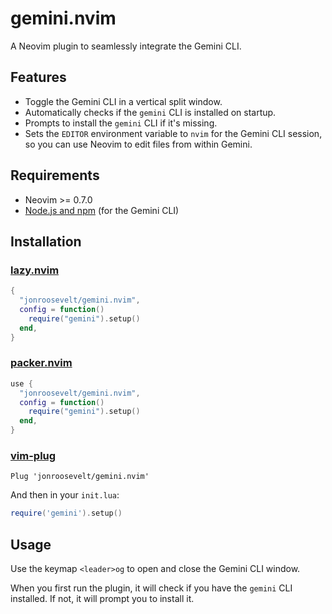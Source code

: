 # gemini.nvim

A Neovim plugin to seamlessly integrate the Gemini CLI.

## Features

- Toggle the Gemini CLI in a vertical split window.
- Automatically checks if the `gemini` CLI is installed on startup.
- Prompts to install the `gemini` CLI if it's missing.
- Sets the `EDITOR` environment variable to `nvim` for the Gemini CLI session, so you can use Neovim to edit files from within Gemini.

## Requirements

- Neovim >= 0.7.0
- [Node.js and npm](https://nodejs.org/) (for the Gemini CLI)

## Installation

### [lazy.nvim](https://github.com/folke/lazy.nvim)

```lua
{
  "jonroosevelt/gemini.nvim",
  config = function()
    require("gemini").setup()
  end,
}
```

### [packer.nvim](https://github.com/wbthomason/packer.nvim)

```lua
use {
  "jonroosevelt/gemini.nvim",
  config = function()
    require("gemini").setup()
  end,
}
```

### [vim-plug](https://github.com/junegunn/vim-plug)

```vim
Plug 'jonroosevelt/gemini.nvim'
```

And then in your `init.lua`:

```lua
require('gemini').setup()
```

## Usage

Use the keymap `<leader>og` to open and close the Gemini CLI window.

When you first run the plugin, it will check if you have the `gemini` CLI installed. If not, it will prompt you to install it.
